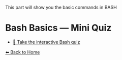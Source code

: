This part will show you the basic commands in BASH

# Bash Basics — Mini Quiz

- [🎯 Take the interactive Bash quiz](quiz_bash.html)






[⬅️ Back to Home](README.md)
